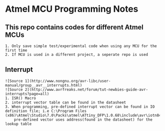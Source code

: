 # Atmel MCU Programming Notes  
## This repo contains codes for different Atmel MCUs
	1. Only save simple test/experimental code when using any MCU for the first time
	2. If MCU is used in a different project, a seperate repo is used

## Interrupt  
	![Source 1](http://www.nongnu.org/avr-libc/user-manual/group__avr__interrupts.html)  
	![Source 2](http://www.avrfreaks.net/forum/tut-newbies-guide-avr-interrupts?page=all)  
	1. ISR() Macro  
	2. interrupt vector table can be found in the datasheet  
	3. When programming, pre-defined interrupt vector can be found in IO definition file; i.e C:\Program Files (x86)\Atmel\Studio\7.0\Packs\atmel\ATtiny_DFP\1.0.68\include\avr\iotn841.h
		pre-defined vector uses address(found in the datasheet) for the lookup table  

